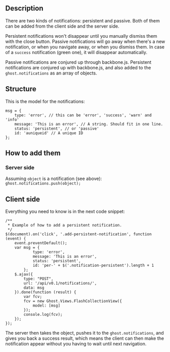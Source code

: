 ## Description
There are two kinds of notifications: persistent and passive. Both of them can be added from the client side and the server side.

Persistent notifications won't disappear until you manually dismiss them with the close button. Passive notifications will go away when there's a new notification, or when you navigate away, or when you dismiss them. In case of a `success` notification (green one), it will disappear automatically.

Passive notifications are conjured up through backbone.js. Persistent notifications are conjured up with backbone.js, and also added to the `ghost.notifications` as an array of objects.

## Structure
This is the model for the notifications:
```
msg = {
    type: 'error', // this can be 'error', 'success', 'warn' and 'info'
    message: 'This is an error', // A string. Should fit in one line.
    status: 'persistent', // or 'passive'
    id: 'auniqueid' // A unique ID
};
```

## How to add them
### Server side
Assuming `object` is a notification (see above): `ghost.notifications.push(object);`

## Client side

Everything you need to know is in the next code snippet:
```
/**
 * Example of how to add a persistent notification.
 */
$(document).on('click', '.add-persistent-notification', function (event) {
    event.preventDefault();
    var msg = {
            type: 'error',
            message: 'This is an error',
            status: 'persistent',
            id: 'per-' + $('.notification-persistent').length + 1
        };
    $.ajax({
        type: "POST",
        url: '/api/v0.1/notifications/',
        data: msg
    }).done(function (result) {
        var fcv;
        fcv = new Ghost.Views.FlashCollectionView({
            model: [msg]
        });
        console.log(fcv);
    });
});
```

The server then takes the object, pushes it to the `ghost.notifications`, and gives you back a success result, which means the client can then make the notification appear without you having to wait until next navigation.